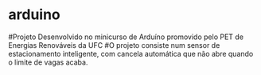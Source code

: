 # arduino

#Projeto Desenvolvido no minicurso de Arduíno promovido pelo PET de Energias Renováveis da UFC
#O projeto consiste num sensor de estacionamento inteligente, com cancela automática que não abre quando o limite de vagas acaba.
